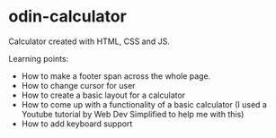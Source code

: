 # odin-calculator
Calculator created with HTML, CSS and JS.

Learning points:
- How to make a footer span across the whole page.
- How to change cursor for user 
- How to create a basic layout for a calculator 
- How to come up with a functionality of a basic calculator (I used a Youtube tutorial by Web Dev Simplified to help me with this)
- How to add keyboard support